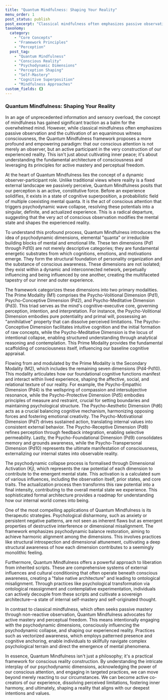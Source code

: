 ```yaml
---
title: "Quantum Mindfulness: Shaping Your Reality"
menu_order: 1
post_status: publish
post_excerpt: "Classical mindfulness often emphasizes passive observation, but Quantum Mindfulness offers a revolutionary perspective: your conscious attention actively co-creates your reality. This framework delves into the psychodynamic dimensions of consciousness, revealing how you can intentionally shape your experience, moving beyond mere contemplation to active mastery of your inner world."
taxonomy:
  category:
    - "Core Concepts"
    - "Framework Principles"
    - "Perception"
  post_tag:
    - "Quantum Mindfulness"
    - "Conscious Reality"
    - "Psychodynamic Dimensions"
    - "Perception Shaping"
    - "Self-Mastery"
    - "Cognitive Superposition"
    - "Mindfulness Approaches"
custom_fields: {}
---
```


### Quantum Mindfulness: Shaping Your Reality

In an age of unprecedented information and sensory overload, the concept of mindfulness has gained significant traction as a balm for the overwhelmed mind. However, while classical mindfulness often emphasizes passive observation and the cultivation of an equanimous witness consciousness, the Quantum Mindfulness framework proposes a more profound and empowering paradigm: that our conscious attention is not merely an observer, but an active participant in the very construction of our experienced reality. This isn't just about cultivating inner peace; it's about understanding the fundamental architecture of consciousness and leveraging its principles for active mastery and perceptual freedom.

At the heart of Quantum Mindfulness lies the concept of a dynamic observer-participant role. Unlike traditional views where reality is a fixed external landscape we passively perceive, Quantum Mindfulness posits that our perception is an active, constitutive force. Before an experience solidifies, it exists in a state of cognitive superposition, a probabilistic field of multiple coexisting mental quanta. It is the act of conscious attention that triggers psychodynamic wave collapse, resolving these potentials into a singular, definite, and actualized experience. This is a radical departure, suggesting that the very act of conscious observation modifies the mental state and shapes the experienced reality.

To understand this profound process, Quantum Mindfulness introduces the idea of psychodynamic dimensions, elemental "quanta" or irreducible building blocks of mental and emotional life. These ten dimensions (Pd1 through Pd10) are not merely descriptive categories; they are fundamental energetic substrates from which cognitions, emotions, and motivations emerge. They form the structural foundation of personality organization and the substance of conscious awareness. These dimensions are not isolated; they exist within a dynamic and interconnected network, perpetually influencing and being influenced by one another, creating the multifaceted tapestry of our inner and outer experience.

The framework categorizes these dimensions into two primary modalities. The Prime Modality (M1) comprises the Psycho-Volitional Dimension (Pd1), Psycho-Conceptive Dimension (Pd2), and Psycho-Meditative Dimension (Pd3). This triad serves as the mind's cognitive-executive core, governing perception, intention, and interpretation. For instance, the Psycho-Volitional Dimension embodies pure potentiality and primal will, possessing an "annihilative" property that can dissolve perceived limitations. The Psycho-Conceptive Dimension facilitates intuitive cognition and the initial formation of raw concepts, while the Psycho-Meditative Dimension is the locus of intentional collapse, enabling structured understanding through analytical reasoning and contemplation. This Prime Modality provides the fundamental scaffolding of consciousness itself, influencing our baseline cognitive appraisal.

Flowing from and modulated by the Prime Modality is the Secondary Modality (M2), which includes the remaining seven dimensions (Pd4-Pd10). This modality articulates how our foundational cognitive functions manifest and interact within lived experience, shaping the affective, social, and relational texture of our reality. For example, the Psycho-Empathic Dimension (Pd4) is the wellspring of compassion and intersubjective resonance, while the Psycho-Protective Dimension (Pd5) embodies principles of measure and restraint, crucial for setting boundaries and maintaining psychological structure. The Psycho-Aesthetic Dimension (Pd6) acts as a crucial balancing cognitive mechanism, harmonizing opposing forces and fostering emotional creativity. The Psycho-Motivational Dimension (Pd7) drives sustained action, translating internal values into consistent external behavior. The Psycho-Receptive Dimension (Pd8) refines perception through feedback integration, enabling selective permeability. Lastly, the Psycho-Foundational Dimension (Pd9) consolidates memory and grounds awareness, while the Psycho-Transpersonal Dimension (Pd10) represents the ultimate manifestation of consciousness, externalizing our internal states into observable reality.

The psychodynamic collapse process is formalised through Dimensional Activation (Kj), which represents the raw potential of each dimension to contribute to the emergent mental state. This activation is a calculated sum of various influences, including the observation itself, prior states, and core traits. The actualization process then transforms this raw potential into a final intensity, contributing to the overall mental state we experience. This sophisticated formal architecture provides a roadmap for understanding how our internal world comes into being.

One of the most compelling applications of Quantum Mindfulness is its therapeutic strategies. Psychological disharmony, such as anxiety or persistent negative patterns, are not seen as inherent flaws but as emergent properties of destructive interference or dimensional misalignment. The framework emphasizes psychodynamic balance restoration, aiming to achieve harmonic alignment among the dimensions. This involves practices like structural introspection and dimensional attunement, cultivating a deep structural awareness of how each dimension contributes to a seemingly monolithic feeling.

Furthermore, Quantum Mindfulness offers a powerful approach to liberation from inherited scripts. These are comprehensive systems of external influences and cultural conditioning that often operate beneath conscious awareness, creating a "false native architecture" and leading to ontological misalignment. Through practices like psychological transformation via ontological reassignment and contemplative experimentation, individuals can actively decouple from these scripts and cultivate a sovereign architecture—a state of internal self-mastery and self-originated thought.

In contrast to classical mindfulness, which often seeks passive mastery through non-reactive observation, Quantum Mindfulness advocates for active mastery and perceptual freedom. This means intentionally engaging with the psychodynamic dimensions, consciously influencing the psychodynamic collapse, and shaping our experienced reality. Practices such as vectorized awareness, which employs patterned presence and cognitive anchoring, enable individuals to skillfully navigate complex psychological terrain and direct the emergence of mental phenomena.

In essence, Quantum Mindfulness isn't just a philosophy; it's a practical framework for conscious reality construction. By understanding the intricate interplay of our psychodynamic dimensions, acknowledging the power of our conscious attention, and engaging in targeted practices, we can move beyond merely reacting to our circumstances. We can become active co-creators of our experience, dissolving perceived limitations, fostering inner harmony, and ultimately, shaping a reality that aligns with our deepest intentions and values.